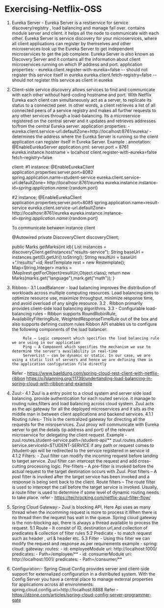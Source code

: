 # Exercising-Netflix-OSS
1. Eureka Server - Eureka Server is a restservice for service discovery/registry , load balancing and manage fail over. contains module server and client.
	it helps all the node to communicate with each other.
	Eureka Server is service discovery for your microservices, where all client applications can register by themselves and other microservices look up the Eureka Server to get independent microservices to get the job complete.
	Eureka Server is also known as Discovery Server and it contains all the information about client microservices running on which IP address and port.
	application properties: - 
		eureka.client.register-with-eureka=false -- should not register this service itself in eureka
		eureka.client.fetch-registry=false -- should not register this service as client in eureka
2. Client-side service discovery allows services to find and communicate with each other without hard-coding hostname and port.
	With Netflix Eureka each client can simultaneously act as a server, to replicate its status to a connected peer.
	In other words, a client retrieves a list of all connected peers of a service registry and makes all further requests to any other services through a load-balancing.
	Its a microservice registered on the central server and it updates and retrieves addresses to/from the central Eureka server.
	application properties: -
		eureka.client.service-url.defaultZone=http://localhost:8761/eureka/ - determines the address where the Eureka Server is running so the client application can register itself in Eureka Server.
	Example : 
	annotation: @EnableEurekaServer
	 application.yml: server.port = 8761
	 eureka.instance.hostname = localhost
	 client.register-with-eureka=false
	 fetch-registry=false
	 
	 client:
	 #1 instance:
	 @EnableEurekaClient
	 application.properties:server.port=8082
	 spring.application.name=student-service
	 eureka.client.service-url.defaultZone= http://localhosr:8761/eureka
	 eureka.instance.instance-id=${spring.application.name}:${random.port}
	 
	 #2 instance;
	 @EnableEurekaClient
	 application.properties;server.port=8085
	 spring.application.name=result-service
	 eureka.client.service-url.defaultZone= http://localhosr:8761/eureka
	 eureka.instance.instance-id=${spring.application.name}:${random.port}
	 
	 To communicate between instance client
	 
	 @Autowired
	 private DiscoveryClient discoveryClient;
	 
	 public Marks getMarks(int id){
	 List<ServiceInstance> instances = discoveryClient.getInstances("results-service");
	 String baseUrl = instances.get(0).getUri().toString();
	 String resultUri  = baseUrl +"/results/"+id;
	 RestTemplate rest = new Restemplate();
	 Map<String,Integer> marks = (Map)rest.getForObject(resultUri,Object.class);
	 return new Marks(marks.get("language"),mark.get("math"));
	 }
3. Ribbon:- 
	3.1 LoadBalancer -  load balancing improves the distribution of workloads across multiple computing resources.
		Load balancing aims to optimize resource use, maximize throughput, minimize response time, and avoid overload of any single resource.
	3.2 . Ribbon primarily provides client-side load balancing algorithms.
	3.3 - Configurable load-balancing rules – Ribbon supports RoundRobinRule, AvailabilityFilteringRule, WeightedResponseTimeRule out of the box and also supports defining custom rules
		  Ribbon API enables us to configure the following components of the load balancer:
		
			Rule – Logic component which specifies the load balancing rule we are using in our application
			Ping – A Component which specifies the mechanism we use to determine the server's availability in real-time
			ServerList – can be dynamic or static. In our case, we are using a static list of servers and hence we are defining them in the application configuration file directly
	Refer - https://www.baeldung.com/spring-cloud-rest-client-with-netflix-ribbon
			https://o7planning.org/11739/undertanding-load-balancing-in-spring-cloud-with-ribbon-and-example
4. Zuul:- 
	4.1 Zuul is a entry point to a cloud system and server side load balancing. provide authentication for each routed service.
		it manage to routing rules,filters and load balancing across cloud system.
		Zuul acts as the api gateway for all the deployed microservices and it sits as the middle man in between client applications and backend services. 
		4.1.1 Routing rules:- This is the centralized gateway for directing all the requests for the misroservices. Zuul proxy will communicate with Eureka server to get the details (ip address and port) of the relevant microservice for delegating the client request.
							  Example - zuul.routes.student-service.path=/student-api/**
										zuul.routes.student-service.serviceId=STUDENT-SERVICE
								if any path or request comes to /student-api will be redirected to the service registered in service id
		4.1.2 Filters: - Zuul filter can modify the incoming request before landing to target service. Zuul filter can intercept the request and add cross-cutting processing logic.
				Pre-filters – A pre-filter is invoked before the actual request to the target destination occurs with Zuul.
				Post filters – A post filter is invoked after the target service has been invoked and a response is being sent back to the client.
				Route filters – The route filter is used to intercept the call before the target service is invoked. Usually, a route filter is used to determine if some level of dynamic routing needs to take place.
				refer - https://techrocking.com/netflix-zuul-filter-flow/
5. Spring Cloud Gateway:- Zuul is blocking API, Here Api uses as many thread when the incomming request is more to process it.When there is no thread then the request has wait in the queue.
					Spring cloud gateway is the non-blocking api, there is always a thread available to process the request.
					5.1 Route - It consist of ID, destination url,and collection of predicates & collection of filter rules
					5.2 Predicate - to match request such as header , url & header etc.
					5.3 Filter - Using this filter we can modify the request and response as per requirements
					example - 
					spring:
					  cloud:
						gateway:
						  routes:
						  - id: employeeModule
							uri: http://localhost:1000/
							predicates:
							- Path=/employee/**
						  - id: consumerModule
							uri: http://localhost:1001/
							predicates:
							- Path=/consumer/** 
6. Configuration:- 
	Spring Cloud Config provides server and client-side support for externalized configuration in a distributed system. With the Config Server you have a central place to manage external properties for applications across all environments.
	spring.cloud.config.uri=http://localhost:8888
	Refer - https://dzone.com/articles/spring-cloud-config-server-programmer-gate
	